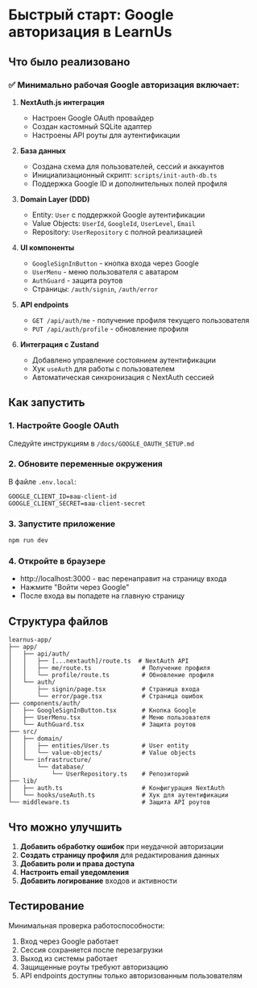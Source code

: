 # Быстрый старт: Google авторизация в LearnUs

## Что было реализовано

### ✅ Минимально рабочая Google авторизация включает:

1. **NextAuth.js интеграция**
   - Настроен Google OAuth провайдер
   - Создан кастомный SQLite адаптер
   - Настроены API роуты для аутентификации

2. **База данных**
   - Создана схема для пользователей, сессий и аккаунтов
   - Инициализационный скрипт: `scripts/init-auth-db.ts`
   - Поддержка Google ID и дополнительных полей профиля

3. **Domain Layer (DDD)**
   - Entity: `User` с поддержкой Google аутентификации
   - Value Objects: `UserId`, `GoogleId`, `UserLevel`, `Email`
   - Repository: `UserRepository` с полной реализацией

4. **UI компоненты**
   - `GoogleSignInButton` - кнопка входа через Google
   - `UserMenu` - меню пользователя с аватаром
   - `AuthGuard` - защита роутов
   - Страницы: `/auth/signin`, `/auth/error`

5. **API endpoints**
   - `GET /api/auth/me` - получение профиля текущего пользователя
   - `PUT /api/auth/profile` - обновление профиля

6. **Интеграция с Zustand**
   - Добавлено управление состоянием аутентификации
   - Хук `useAuth` для работы с пользователем
   - Автоматическая синхронизация с NextAuth сессией

## Как запустить

### 1. Настройте Google OAuth
Следуйте инструкциям в `/docs/GOOGLE_OAUTH_SETUP.md`

### 2. Обновите переменные окружения
В файле `.env.local`:
```env
GOOGLE_CLIENT_ID=ваш-client-id
GOOGLE_CLIENT_SECRET=ваш-client-secret
```

### 3. Запустите приложение
```bash
npm run dev
```

### 4. Откройте в браузере
- http://localhost:3000 - вас перенаправит на страницу входа
- Нажмите "Войти через Google"
- После входа вы попадете на главную страницу

## Структура файлов

```
learnus-app/
├── app/
│   ├── api/auth/
│   │   ├── [...nextauth]/route.ts  # NextAuth API
│   │   ├── me/route.ts              # Получение профиля
│   │   └── profile/route.ts         # Обновление профиля
│   └── auth/
│       ├── signin/page.tsx          # Страница входа
│       └── error/page.tsx           # Страница ошибок
├── components/auth/
│   ├── GoogleSignInButton.tsx       # Кнопка Google
│   ├── UserMenu.tsx                 # Меню пользователя
│   └── AuthGuard.tsx                # Защита роутов
├── src/
│   ├── domain/
│   │   ├── entities/User.ts         # User entity
│   │   └── value-objects/           # Value objects
│   └── infrastructure/
│       └── database/
│           └── UserRepository.ts    # Репозиторий
├── lib/
│   ├── auth.ts                      # Конфигурация NextAuth
│   └── hooks/useAuth.ts             # Хук для аутентификации
└── middleware.ts                    # Защита API роутов
```

## Что можно улучшить

1. **Добавить обработку ошибок** при неудачной авторизации
2. **Создать страницу профиля** для редактирования данных
3. **Добавить роли и права доступа**
4. **Настроить email уведомления**
5. **Добавить логирование** входов и активности

## Тестирование

Минимальная проверка работоспособности:
1. Вход через Google работает
2. Сессия сохраняется после перезагрузки
3. Выход из системы работает
4. Защищенные роуты требуют авторизацию
5. API endpoints доступны только авторизованным пользователям